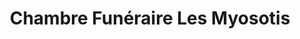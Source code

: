 ---
title: "Chambre Funéraire Les Myosotis"
url: /saint-louis/chambre-funeraire-les-myosotis/
shop: directeurs de funérailles
---